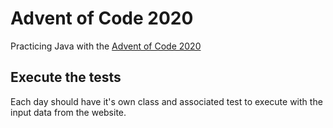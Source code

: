 # Advent of Code 2020

Practicing Java with the [Advent of Code 2020](https://adventofcode.com/2020/)

## Execute the tests

Each day should have it's own class and associated test to execute with the
input data from the website.
